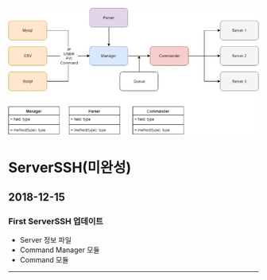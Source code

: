 ![GitPyServerSSH](https://github.com/YeoHoonYun/ServerSSH/blob/master/2.%20Server_SSH.jpg?raw=true "GitPyServerSSH") 
# ServerSSH(미완성)
## 2018-12-15
### First ServerSSH 업데이트
* Server 정보 파일
* Command Manager 모듈
* Command 모듈
------------------------------------------------------
